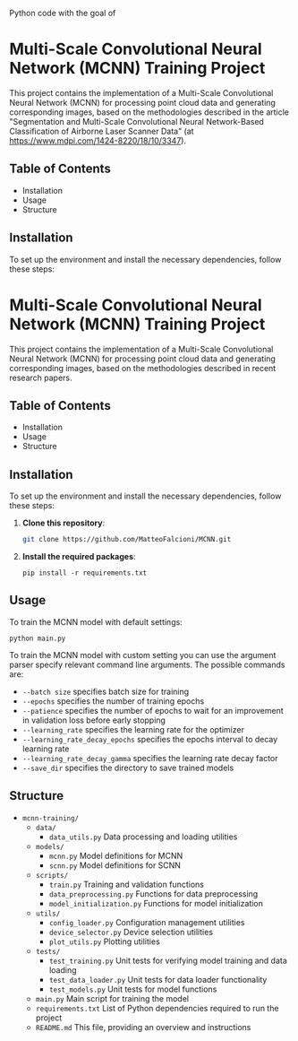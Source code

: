 Python code with the goal of 

# Multi-Scale Convolutional Neural Network (MCNN) Training Project

This project contains the implementation of a Multi-Scale Convolutional Neural Network (MCNN) for processing point cloud data and generating corresponding images, based on the methodologies described in the article "Segmentation and Multi-Scale Convolutional Neural
Network-Based Classification of Airborne Laser
Scanner Data" (at https://www.mdpi.com/1424-8220/18/10/3347).

## Table of Contents
- Installation
- Usage
- Structure

## Installation

To set up the environment and install the necessary dependencies, follow these steps:

# Multi-Scale Convolutional Neural Network (MCNN) Training Project

This project contains the implementation of a Multi-Scale Convolutional Neural Network (MCNN) for processing point cloud data and generating corresponding images, based on the methodologies described in recent research papers.

## Table of Contents
- Installation
- Usage
- Structure

## Installation

To set up the environment and install the necessary dependencies, follow these steps:

1. **Clone this repository**:

   ```bash
   git clone https://github.com/MatteoFalcioni/MCNN.git
   ```

2. **Install the required packages**:

    `pip install -r requirements.txt`


## Usage

To train the MCNN model with default settings:

    python main.py

To train the MCNN model with custom setting you can use the argument parser specify relevant command line arguments. The possible commands are:

- `--batch size`  specifies batch size for training
- `--epochs` specifies the number of training epochs
- `--patience` specifies the number of epochs to wait for an improvement in validation loss before early stopping
- `--learning_rate` specifies the learning rate for the optimizer
- `--learning_rate_decay_epochs` specifies the epochs interval to decay learning rate 
- `--learning_rate_decay_gamma` specifies the learning rate decay factor
- `--save_dir` specifies the directory to save trained models

## Structure

- `mcnn-training/`
  - `data/`
    - `data_utils.py`           Data processing and loading utilities
  - `models/`
    - `mcnn.py`                Model definitions for MCNN
    - `scnn.py`                 Model definitions for SCNN
  - `scripts/`
    - `train.py`                Training and validation functions
    - `data_preprocessing.py`   Functions for data preprocessing
    - `model_initialization.py` Functions for model initialization
  - `utils/`
    - `config_loader.py`       Configuration management utilities
    - `device_selector.py`      Device selection utilities
    - `plot_utils.py`           Plotting utilities
  - `tests/`
    - `test_training.py`        Unit tests for verifying model training and data loading
    - `test_data_loader.py`     Unit tests for data loader functionality
    - `test_models.py`          Unit tests for model functions
  - `main.py`                   Main script for training the model
  - `requirements.txt`          List of Python dependencies required to run the project
  - `README.md`                 This file, providing an overview and instructions





